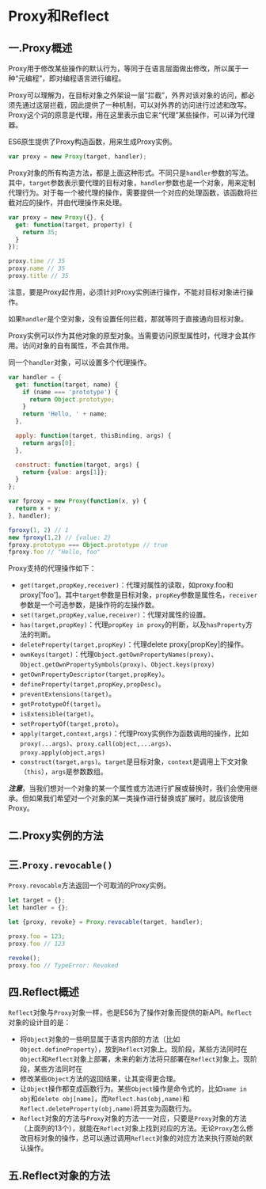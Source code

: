 # Proxy和Reflect

## 一.Proxy概述

Proxy用于修改某些操作的默认行为，等同于在语言层面做出修改，所以属于一种“元编程”，即对编程语言进行编程。

Proxy可以理解为，在目标对象之外架设一层“拦截”，外界对该对象的访问，都必须先通过这层拦截，因此提供了一种机制，可以对外界的访问进行过滤和改写。Proxy这个词的原意是代理，用在这里表示由它来“代理”某些操作，可以译为代理器。

ES6原生提供了Proxy构造函数，用来生成Proxy实例。

```javascript
var proxy = new Proxy(target, handler);
```

Proxy对象的所有构造方法，都是上面这种形式。不同只是`handler`参数的写法。其中，`target`参数表示要代理的目标对象，`handler`参数也是一个对象，用来定制代理行为。对于每一个被代理的操作，需要提供一个对应的处理函数，该函数将拦截对应的操作，并由代理操作来处理。

```javascript
var proxy = new Proxy({}, {
  get: function(target, property) {
    return 35;
  }
});

proxy.time // 35
proxy.name // 35
proxy.title // 35
```

注意，要是Proxy起作用，必须针对Proxy实例进行操作，不能对目标对象进行操作。

如果`handler`是个空对象，没有设置任何拦截，那就等同于直接通向目标对象。

Proxy实例可以作为其他对象的原型对象。当需要访问原型属性时，代理才会其作用。访问对象的自有属性，不会其作用。

同一个`handler`对象，可以设置多个代理操作。

```javascript
var handler = {
  get: function(target, name) {
    if (name === 'prototype') {
      return Object.prototype;
    }
    return 'Hello, ' + name;
  },

  apply: function(target, thisBinding, args) {
    return args[0];
  },

  construct: function(target, args) {
    return {value: args[1]};
  }
};

var fproxy = new Proxy(function(x, y) {
  return x + y;
}, handler);

fproxy(1, 2) // 1
new fproxy(1,2) // {value: 2}
fproxy.prototype === Object.prototype // true
fproxy.foo // "Hello, foo"
```

Proxy支持的代理操作如下：

* `get(target,propKey,receiver)`：代理对属性的读取，如proxy.foo和proxy['foo']。其中`target`参数是目标对象，`propKey`参数是属性名，`receiver`参数是一个可选参数，是操作符的左操作数。
* `set(target,propKey,value,receiver)`：代理对属性的设置。
* `has(target,propKey)`：代理`propKey in proxy`的判断，以及`hasProperty`方法的判断。
* `deleteProperty(target,propKey)`：代理delete proxy[propKey]的操作。
* `ownKeys(target)`：代理`Object.getOwnPropertyNames(proxy)`、`Object.getOwnPropertySymbols(proxy)`、`Object.keys(proxy)`
* `getOwnPropertyDescriptor(target,propKey)`。
* `defineProperty(target,propKey,propDesc)`。
* `preventExtensions(target)`。
* `getPrototypeOf(target)`。
* `isExtensible(target)`。
* `setPropertyOf(target,proto)`。
* `apply(target,context,args)`：代理Proxy实例作为函数调用的操作，比如`proxy(...args)`、`proxy.call(object,...args)`、`proxy.apply(object,args)`
* `construct(target,args)`。`target`是目标对象，`context`是调用上下文对象（`this`），`args`是参数数组。

***注意***，当我们想对一个对象的某一个属性或方法进行扩展或替换时，我们会使用继承。但如果我们希望对一个对象的某一类操作进行替换或扩展时，就应该使用Proxy。

## 二.Proxy实例的方法

## 三.`Proxy.revocable()`

`Proxy.revocable`方法返回一个可取消的Proxy实例。

```javascript
let target = {};
let handler = {};

let {proxy, revoke} = Proxy.revocable(target, handler);

proxy.foo = 123;
proxy.foo // 123

revoke();
proxy.foo // TypeError: Revoked
```

## 四.Reflect概述

`Reflect`对象与`Proxy`对象一样，也是ES6为了操作对象而提供的新API。`Reflect`对象的设计目的是：

* 将`Object`对象的一些明显属于语言内部的方法（比如`Object.defineProperty`），放到`Reflect`对象上。现阶段，某些方法同时在`Object`和`Reflect`对象上部署，未来的新方法将只部署在`Reflect`对象上。现阶段，某些方法同时在
* 修改某些`Object`方法的返回结果，让其变得更合理。
* 让`Object`操作都变成函数行为。某些`Object`操作是命令式的，比如`name in obj`和`delete obj[name]`，而`Reflect.has(obj,name)`和`Reflect.deleteProperty(obj,name)`将其变为函数行为。
* `Reflect`对象的方法与`Proxy`对象的方法一一对应，只要是`Proxy`对象的方法（上面列的13个），就能在`Reflect`对象上找到对应的方法。无论`Proxy`怎么修改目标对象的操作，总可以通过调用`Reflect`对象的对应方法来执行原始的默认操作。

## 五.Reflect对象的方法